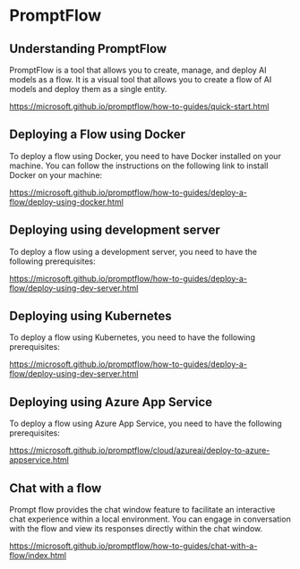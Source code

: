 # PromptFlow 

## Understanding PromptFlow

PromptFlow is a tool that allows you to create, manage, and deploy AI models as a flow. It is a visual tool that allows you to create a flow of AI models and deploy them as a single entity.

https://microsoft.github.io/promptflow/how-to-guides/quick-start.html

## Deploying a Flow using Docker

To deploy a flow using Docker, you need to have Docker installed on your machine. You can follow the instructions on the following link to install Docker on your machine:

https://microsoft.github.io/promptflow/how-to-guides/deploy-a-flow/deploy-using-docker.html

## Deploying using development server

To deploy a flow using a development server, you need to have the following prerequisites:

https://microsoft.github.io/promptflow/how-to-guides/deploy-a-flow/deploy-using-dev-server.html

## Deploying using Kubernetes

To deploy a flow using Kubernetes, you need to have the following prerequisites:

https://microsoft.github.io/promptflow/how-to-guides/deploy-a-flow/deploy-using-dev-server.html

## Deploying using Azure App Service

To deploy a flow using Azure App Service, you need to have the following prerequisites:

https://microsoft.github.io/promptflow/cloud/azureai/deploy-to-azure-appservice.html


## Chat with a flow

Prompt flow provides the chat window feature to facilitate an interactive chat experience within a local environment. You can engage in conversation with the flow and view its responses directly within the chat window.

https://microsoft.github.io/promptflow/how-to-guides/chat-with-a-flow/index.html